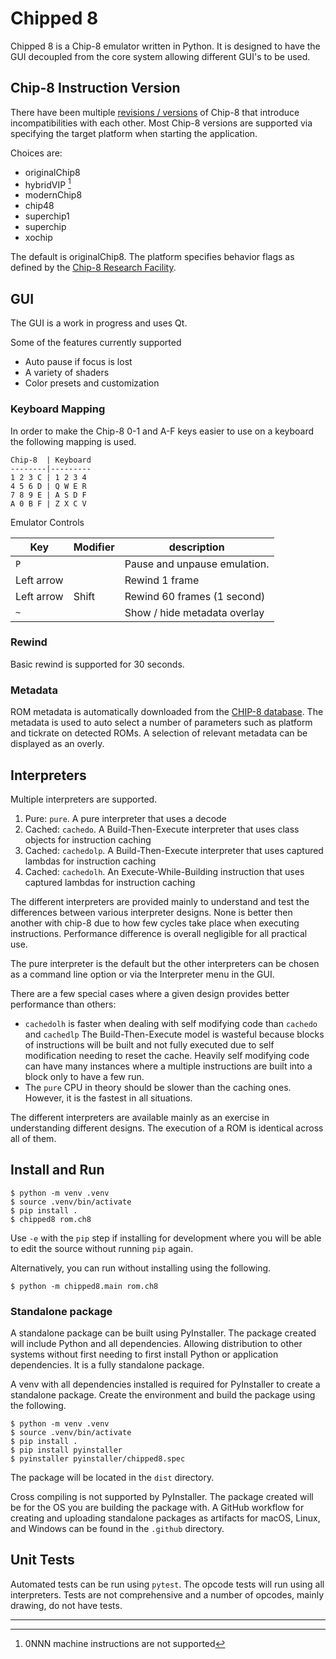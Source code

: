 # Chipped 8

Chipped 8 is a Chip-8 emulator written in Python. It is designed to have the
GUI decoupled from the core system allowing different GUI's to be used.

## Chip-8 Instruction Version

There have been multiple [revisions / versions](https://chip-8.github.io) of
Chip-8 that introduce incompatibilities with each other. Most Chip-8 versions
are supported via specifying the target platform when starting the application.

Choices are:

- originalChip8
- hybridVIP [^1]
- modernChip8
- chip48
- superchip1
- superchip
- xochip

The default is originalChip8. The platform specifies behavior flags as
defined by the [Chip-8 Research Facility](https://github.com/chip-8/chip-8-database).

## GUI

The GUI is a work in progress and uses Qt.

Some of the features currently supported

- Auto pause if focus is lost
- A variety of shaders
- Color presets and customization

### Keyboard Mapping

In order to make the Chip-8 0-1 and A-F keys easier to use on a keyboard the
following mapping is used.

```
Chip-8  | Keyboard
--------|---------
1 2 3 C | 1 2 3 4
4 5 6 D | Q W E R
7 8 9 E | A S D F
A 0 B F | Z X C V
```

Emulator Controls

Key        | Modifier | description
---------- | -------- | -----------
`P`        |          | Pause and unpause emulation.
Left arrow |          | Rewind 1 frame
Left arrow | Shift    | Rewind 60 frames (1 second)
`~`        |          | Show / hide metadata overlay


### Rewind

Basic rewind is supported for 30 seconds.


### Metadata

ROM metadata is automatically downloaded from the [CHIP-8
database](https://github.com/chip-8/chip-8-database). The metadata is used to
auto select a number of parameters such as platform and tickrate on detected
ROMs. A selection of relevant metadata can be displayed as an overly.

## Interpreters

Multiple interpreters are supported.

1. Pure: `pure`. A pure interpreter that uses a decode 
2. Cached: `cachedo`. A Build-Then-Execute interpreter that uses class objects for instruction caching
3. Cached: `cachedolp`. A Build-Then-Execute interpreter that uses captured lambdas for instruction caching
3. Cached: `cachedolh`. An Execute-While-Building instruction that uses captured lambdas for instruction caching

The different interpreters are provided mainly to understand and test the differences between
various interpreter designs. None is better then another with chip-8 due to how few cycles take place
when executing instructions. Performance difference is overall negligible for all practical use.

The pure interpreter is the default but the other interpreters can be chosen as
a command line option or via the Interpreter menu in the GUI.

There are a few special cases where a given design provides better performance than others:

* `cachedolh` is faster when dealing with self modifying code than `cachedo` and `cachedlp`
  The Build-Then-Execute model is wasteful because blocks of instructions will be built and
  not fully executed due to self modification needing to reset the cache. Heavily self modifying
  code can have many instances where a multiple instructions are built into a block only to have
  a few run.
* The `pure` CPU in theory should be slower than the caching ones. However, it is the fastest in
  all situations.

The different interpreters are available mainly as an exercise in understanding different
designs. The execution of a ROM is identical across all of them.

## Install and Run

```
$ python -m venv .venv
$ source .venv/bin/activate
$ pip install .
$ chipped8 rom.ch8
```

Use `-e` with the `pip` step if installing for development where you will be able
to edit the source without running `pip` again.

Alternatively, you can run without installing using the following.

```
$ python -m chipped8.main rom.ch8
```

### Standalone package

A standalone package can be built using PyInstaller. The package created will
include Python and all dependencies. Allowing distribution to other systems
without first needing to first install Python or application dependencies. It
is a fully standalone package.

A venv with all dependencies installed is required for PyInstaller
to create a standalone package. Create the environment and build the
package using the following.

```
$ python -m venv .venv
$ source .venv/bin/activate
$ pip install .
$ pip install pyinstaller
$ pyinstaller pyinstaller/chipped8.spec
```

The package will be located in the `dist` directory.

Cross compiling is not supported by PyInstaller. The package created will
be for the OS you are building the package with. A GitHub workflow for creating
and uploading standalone packages as artifacts for macOS, Linux, and Windows
can be found in the `.github` directory.

## Unit Tests

Automated tests can be run using `pytest`. The opcode tests will run using all
interpreters. Tests are not comprehensive and a number of opcodes, mainly drawing,
do not have tests.

---

[^1]: 0NNN machine instructions are not supported
